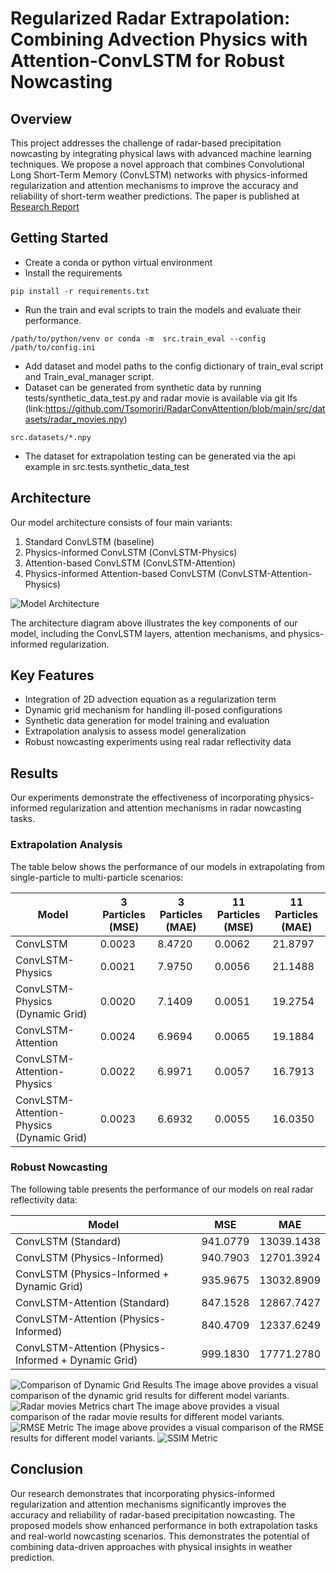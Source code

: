 # Regularized Radar Extrapolation: Combining Advection Physics with Attention-ConvLSTM for Robust Nowcasting

## Overview

This project addresses the challenge of radar-based precipitation nowcasting by integrating physical laws with advanced machine learning techniques. We propose a novel approach that combines Convolutional Long Short-Term Memory (ConvLSTM) networks with physics-informed regularization and attention mechanisms to improve the accuracy and reliability of short-term weather predictions.
The paper is published at [Research Report](report.pdf)

## Getting Started

- Create a conda or python virtual environment
- Install the requirements

```
pip install -r requirements.txt

```
- Run the train and eval scripts to train the models and evaluate their performance.
```
/path/to/python/venv or conda -m  src.train_eval --config /path/to/config.ini
```
- Add dataset and model paths to the config dictionary of train_eval script and Train_eval_manager script.
- Dataset can be generated from synthetic data by running tests/synthetic_data_test.py and radar movie is available via git lfs (link:https://github.com/Tsomoriri/RadarConvAttention/blob/main/src/datasets/radar_movies.npy)
```
src.datasets/*.npy
```
- The dataset for extrapolation testing can be generated via the api example in src.tests.synthetic_data_test

## Architecture 

Our model architecture consists of four main variants:

1. Standard ConvLSTM (baseline)
2. Physics-informed ConvLSTM (ConvLSTM-Physics)
3. Attention-based ConvLSTM (ConvLSTM-Attention)
4. Physics-informed Attention-based ConvLSTM (ConvLSTM-Attention-Physics)

![Model Architecture](arch.png)

The architecture diagram above illustrates the key components of our model, including the ConvLSTM layers, attention mechanisms, and physics-informed regularization.

## Key Features

- Integration of 2D advection equation as a regularization term
- Dynamic grid mechanism for handling ill-posed configurations
- Synthetic data generation for model training and evaluation
- Extrapolation analysis to assess model generalization
- Robust nowcasting experiments using real radar reflectivity data

## Results

Our experiments demonstrate the effectiveness of incorporating physics-informed regularization and attention mechanisms in radar nowcasting tasks.

### Extrapolation Analysis

The table below shows the performance of our models in extrapolating from single-particle to multi-particle scenarios:

| Model | 3 Particles (MSE) | 3 Particles (MAE) | 11 Particles (MSE) | 11 Particles (MAE) |
|-------|-------------------|-------------------|---------------------|---------------------|
| ConvLSTM | 0.0023 | 8.4720 | 0.0062 | 21.8797 |
| ConvLSTM-Physics | 0.0021 | 7.9750 | 0.0056 | 21.1488 |
| ConvLSTM-Physics (Dynamic Grid) | 0.0020 | 7.1409 | 0.0051 | 19.2754 |
| ConvLSTM-Attention | 0.0024 | 6.9694 | 0.0065 | 19.1884 |
| ConvLSTM-Attention-Physics | 0.0022 | 6.9971 | 0.0057 | 16.7913 |
| ConvLSTM-Attention-Physics (Dynamic Grid) | 0.0023 | 6.6932 | 0.0055 | 16.0350 |

### Robust Nowcasting

The following table presents the performance of our models on real radar reflectivity data:

| Model | MSE | MAE |
|-------|-----|-----|
| ConvLSTM (Standard) | 941.0779 | 13039.1438 |
| ConvLSTM (Physics-Informed) | 940.7903 | 12701.3924 |
| ConvLSTM (Physics-Informed + Dynamic Grid) | 935.9675 | 13032.8909 |
| ConvLSTM-Attention (Standard) | 847.1528 | 12867.7427 |
| ConvLSTM-Attention (Physics-Informed) | 840.4709 | 12337.6249 |
| ConvLSTM-Attention (Physics-Informed + Dynamic Grid) | 999.1830 | 17771.2780 |

![Comparison of Dynamic Grid Results](clr.png)
The image above provides a visual comparison of the dynamic grid results for different model variants.
![Radar movies Metrics chart](radar_chart_with_scatter.png)
The image above provides a visual comparison of the radar movie results for different model variants.
![RMSE Metric](mse_comparison_candlestick.png)
The image above provides a visual comparison of the RMSE results for different model variants.
![SSIM Metric](ssim_comparison_candlestick.png)



## Conclusion

Our research demonstrates that incorporating physics-informed regularization and attention mechanisms significantly improves the accuracy and reliability of radar-based precipitation nowcasting. The proposed models show enhanced performance in both extrapolation tasks and real-world nowcasting scenarios. This demonstrates the potential of combining data-driven approaches with physical insights in weather prediction.

